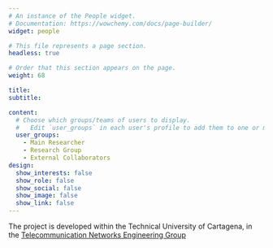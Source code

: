 ```yaml
---
# An instance of the People widget.
# Documentation: https://wowchemy.com/docs/page-builder/
widget: people

# This file represents a page section.
headless: true

# Order that this section appears on the page.
weight: 68

title: 
subtitle:

content:
  # Choose which groups/teams of users to display.
  #   Edit `user_groups` in each user's profile to add them to one or more of these groups.
  user_groups:
    - Main Researcher
    - Research Group
    - External Collaborators
design:
  show_interests: false
  show_role: false
  show_social: false
  show_image: false
  show_link: false
---
```


The project is developed within the Technical University of Cartagena, in the [Telecommunication Networks Engineering Group](https://girtel.upct.es)